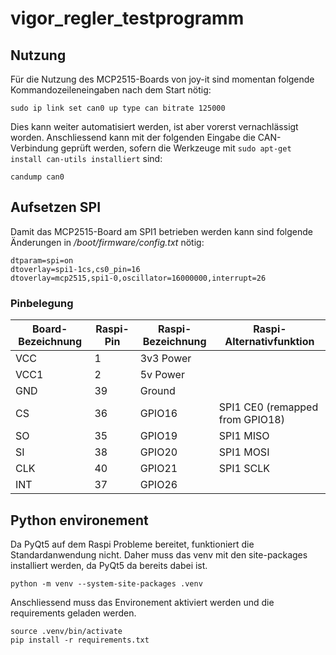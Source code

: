 # vigor_regler_testprogramm

## Nutzung
Für die Nutzung des MCP2515-Boards von joy-it sind momentan folgende Kommandozeileneingaben nach dem Start nötig:
```
sudo ip link set can0 up type can bitrate 125000
```
Dies kann weiter automatisiert werden, ist aber vorerst vernachlässigt worden.
Anschliessend kann mit der folgenden Eingabe die CAN-Verbindung geprüft werden, sofern die Werkzeuge mit ```sudo apt-get install can-utils installiert``` sind:
```
candump can0
```


## Aufsetzen SPI
Damit das MCP2515-Board am SPI1 betrieben werden kann sind folgende Änderungen in */boot/firmware/config.txt* nötig:
```
dtparam=spi=on
dtoverlay=spi1-1cs,cs0_pin=16
dtoverlay=mcp2515,spi1-0,oscillator=16000000,interrupt=26
```

### Pinbelegung
| **Board-Bezeichnung** | **Raspi-Pin** | **Raspi-Bezeichnung** | **Raspi-Alternativfunktion** |
|------------------------|---------------|------------------------|-----------------------------|
| VCC                   | 1             | 3v3 Power             |                             |
| VCC1                  | 2             | 5v Power              |                             |
| GND                   | 39            | Ground                |                             |
| CS                    | 36            | GPIO16                | SPI1 CE0  (remapped from GPIO18)                 |
| SO                    | 35            | GPIO19                | SPI1 MISO                  |
| SI                    | 38            | GPIO20                | SPI1 MOSI                  |
| CLK                   | 40            | GPIO21                | SPI1 SCLK                  |
| INT                   | 37            | GPIO26                |                             |

## Python environement
Da PyQt5 auf dem Raspi Probleme bereitet, funktioniert die Standardanwendung nicht. Daher muss das venv mit den site-packages installiert werden, da PyQt5 da bereits dabei ist.
```
python -m venv --system-site-packages .venv
```
Anschliessend muss das Environement aktiviert werden und die requirements geladen werden.
```
source .venv/bin/activate
pip install -r requirements.txt
```
